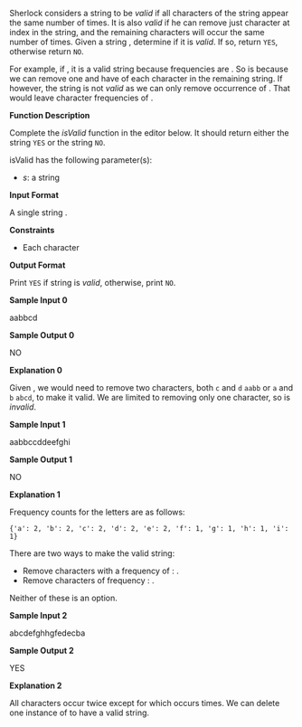 Sherlock considers a string to be _valid_ if all characters of the string appear the same
number of times. It is also _valid_ if he can remove just character at index in the
string, and the remaining characters will occur the same number of times. Given a string ,
determine if it is _valid_. If so, return `YES`, otherwise return `NO`.

For example, if , it is a valid string because frequencies are . So is because we can
remove one and have of each character in the remaining string. If however, the string is
not _valid_ as we can only remove occurrence of . That would leave character frequencies
of .

**Function Description**

Complete the _isValid_ function in the editor below. It should return either the string
`YES` or the string `NO`.

isValid has the following parameter(s):

- _s_: a string

**Input Format**

A single string .

**Constraints**

- Each character

**Output Format**

Print `YES` if string is _valid_, otherwise, print `NO`.

**Sample Input 0**

aabbcd

**Sample Output 0**

NO

**Explanation 0**

Given , we would need to remove two characters, both `c` and `d` `aabb` or `a` and `b`
`abcd`, to make it valid. We are limited to removing only one character, so is _invalid_.

**Sample Input 1**

aabbccddeefghi

**Sample Output 1**

NO

**Explanation 1**

Frequency counts for the letters are as follows:

`{'a': 2, 'b': 2, 'c': 2, 'd': 2, 'e': 2, 'f': 1, 'g': 1, 'h': 1, 'i': 1}`

There are two ways to make the valid string:

- Remove characters with a frequency of : .
- Remove characters of frequency : .

Neither of these is an option.

**Sample Input 2**

abcdefghhgfedecba

**Sample Output 2**

YES

**Explanation 2**

All characters occur twice except for which occurs times. We can delete one instance of to
have a valid string.
